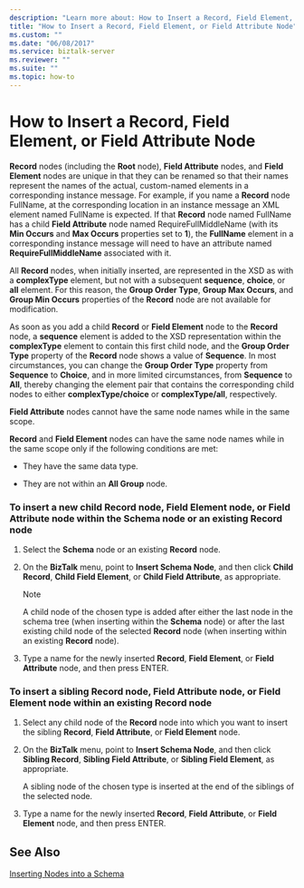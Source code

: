 ```yaml
---
description: "Learn more about: How to Insert a Record, Field Element, or Field Attribute Node"
title: "How to Insert a Record, Field Element, or Field Attribute Node"
ms.custom: ""
ms.date: "06/08/2017"
ms.service: biztalk-server
ms.reviewer: ""
ms.suite: ""
ms.topic: how-to
---
```

# How to Insert a Record, Field Element, or Field Attribute Node
**Record** nodes (including the **Root** node), **Field Attribute** nodes, and **Field Element** nodes are unique in that they can be renamed so that their names represent the names of the actual, custom-named elements in a corresponding instance message. For example, if you name a **Record** node FullName, at the corresponding location in an instance message an XML element named FullName is expected. If that **Record** node named FullName has a child **Field Attribute** node named RequireFullMiddleName (with its **Min Occurs** and **Max Occurs** properties set to **1**), the **FullName** element in a corresponding instance message will need to have an attribute named **RequireFullMiddleName** associated with it.  
  
 All **Record** nodes, when initially inserted, are represented in the XSD as with a **complexType** element, but not with a subsequent **sequence**, **choice**, or **all** element. For this reason, the **Group Order Type**, **Group Max Occurs**, and **Group Min Occurs** properties of the **Record** node are not available for modification.  
  
 As soon as you add a child **Record** or **Field Element** node to the **Record** node, a **sequence** element is added to the XSD representation within the **complexType** element to contain this first child node, and the **Group Order Type** property of the **Record** node shows a value of **Sequence**. In most circumstances, you can change the **Group Order Type** property from **Sequence** to **Choice**, and in more limited circumstances, from **Sequence** to **All**, thereby changing the element pair that contains the corresponding child nodes to either **complexType/choice** or **complexType/all**, respectively.  
  
 **Field Attribute** nodes cannot have the same node names while in the same scope.  
  
 **Record** and **Field Element** nodes can have the same node names while in the same scope only if the following conditions are met:  
  
-   They have the same data type.  
  
-   They are not within an **All Group** node.  
  
### To insert a new child Record node, Field Element node, or Field Attribute node within the Schema node or an existing Record node  
  
1.  Select the **Schema** node or an existing **Record** node.  
  
2.  On the **BizTalk** menu, point to **Insert Schema Node**, and then click **Child Record**, **Child Field Element**, or **Child Field Attribute**, as appropriate.  
  
    > [!NOTE]
    >  A child node of the chosen type is added after either the last node in the schema tree (when inserting within the **Schema** node) or after the last existing child node of the selected **Record** node (when inserting within an existing **Record** node).  
  
3.  Type a name for the newly inserted **Record**, **Field Element**, or **Field Attribute** node, and then press ENTER.  
  
### To insert a sibling Record node, Field Attribute node, or Field Element node within an existing Record node  
  
1.  Select any child node of the **Record** node into which you want to insert the sibling **Record**, **Field Attribute**, or **Field Element** node.  
  
2.  On the **BizTalk** menu, point to **Insert Schema Node**, and then click **Sibling Record**, **Sibling Field Attribute**, or **Sibling Field Element**, as appropriate.  
  
     A sibling node of the chosen type is inserted at the end of the siblings of the selected node.  
  
3.  Type a name for the newly inserted **Record**, **Field Attribute**, or **Field Element** node, and then press ENTER.  
  
## See Also  
 [Inserting Nodes into a Schema](../core/inserting-nodes-into-a-schema.md)

